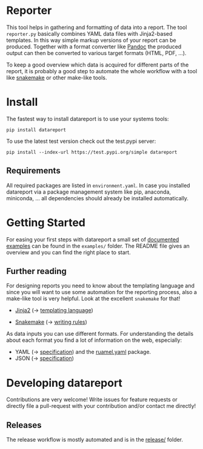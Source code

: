 
# Reporter

   This tool helps in gathering and formatting of data into a report. The tool
   `reporter.py` basically combines YAML data files with Jinja2-based
   templates.  In this way simple markup versions of your report can be
   produced. Together with a format converter like [Pandoc](http://pandoc.org)
   the produced output can then be converted to various target formats (HTML,
   PDF, ...).

   To keep a good overview which data is acquired for different parts of the
   report, it is probably a good step to automate the whole workflow with a
   tool like [snakemake](https://snakemake.readthedocs.io/en/stable/) or other
   make-like tools.


# Install

   The fastest way to install datareport is to use your systems tools:

    pip install datareport

   To use the latest test version check out the test.pypi server:

    pip install --index-url https://test.pypi.org/simple datareport

## Requirements

   All required packages are listed in `environment.yaml`. In case you
   installed datareport via a package management system like pip, anaconda,
   miniconda, ... all dependencies should already be installed automatically.


# Getting Started

   For easing your first steps with datareport a small set of [documented
   examples](examples/README.md) can be found in the `examples/` folder. The
   README file gives an overview and you can find the right place to start.

## Further reading

   For designing reports you need to know about the templating language and
   since you will want to use some automation for the reporting process, also a
   make-like tool is very helpful. Look at the excellent `snakemake` for that!

   * [Jinja2](http://jinja.pocoo.org/docs/2.10/) (→ [templating
     language](http://jinja.pocoo.org/docs/2.10/templates/))

   * [Snakemake](https://pypi.org/project/snakemake/) (→ [writing
     rules](https://snakemake.readthedocs.io/en/stable/snakefiles/rules.html))

   As data inputs you can use different formats. For understanding the details
   about each format you find a lot of information on the web, especially:

   * YAML (→ [specification](http://yaml.org/spec/)) and the
     [ruamel.yaml](https://yaml.readthedocs.io/en/latest/basicuse.html)
     package.
   * JSON (→ [specification](https://json.org/))


# Developing datareport

   Contributions are very welcome! Write issues for feature requests or
   directly file a pull-request with your contribution and/or contact me
   directly!

## Releases

   The release workflow is mostly automated and is in the [release/](release/)
   folder.


